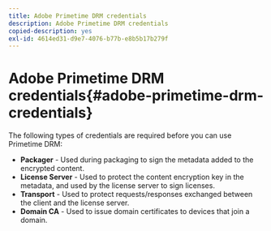 ```yaml
---
title: Adobe Primetime DRM credentials
description: Adobe Primetime DRM credentials
copied-description: yes
exl-id: 4614ed31-d9e7-4076-b77b-e8b5b17b279f
---
```

# Adobe Primetime DRM credentials{#adobe-primetime-drm-credentials}

The following types of credentials are required before you can use Primetime DRM:

* **Packager** - Used during packaging to sign the metadata added to the encrypted content. 
* **License Server** - Used to protect the content encryption key in the metadata, and used by the license server to sign licenses. 
* **Transport** - Used to protect requests/responses exchanged between the client and the license server. 
* **Domain CA** - Used to issue domain certificates to devices that join a domain.
